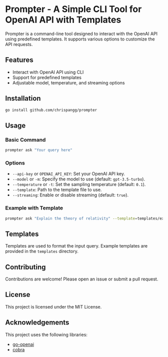 # Prompter - A Simple CLI Tool for OpenAI API with Templates

Prompter is a command-line tool designed to interact with the OpenAI API using predefined templates. It supports various options to customize the API requests.

## Features

-   Interact with OpenAI API using CLI
-   Support for predefined templates
-   Adjustable model, temperature, and streaming options

## Installation

```sh
go install github.com/chrispangg/prompter
```

## Usage

### Basic Command

```sh
prompter ask "Your query here"
```

### Options

-   `--api-key` or `OPENAI_API_KEY`: Set your OpenAI API key.
-   `--model` or `-m`: Specify the model to use (default: `gpt-3.5-turbo`).
-   `--temperature` or `-t`: Set the sampling temperature (default: `0.1`).
-   `--template`: Path to the template file to use.
-   `--streaming`: Enable or disable streaming (default: `true`).

### Example with Template

```sh
prompter ask "Explain the theory of relativity" --template=templates/extract_wisdom.tmpl
```

## Templates

Templates are used to format the input query. Example templates are provided in the `templates` directory.

## Contributing

Contributions are welcome! Please open an issue or submit a pull request.

## License

This project is licensed under the MIT License.

## Acknowledgements

This project uses the following libraries:

-   [go-openai](https://github.com/sashabaranov/go-openai)
-   [cobra](https://github.com/spf13/cobra)

